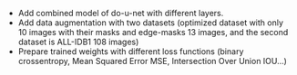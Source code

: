 - Add combined model of do-u-net with different layers.
- Add data augmentation with two datasets (optimized dataset with only 10 images with their masks and edge-masks 13 images, and the second dataset is ALL-IDB1 108 images)
- Prepare trained weights with different loss functions (binary crossentropy, Mean Squared Error MSE, Intersection Over Union IOU...)
<!-- - Publish this project to PyPI. -->
<!-- - Publish a stable python script to PyPI. -->
